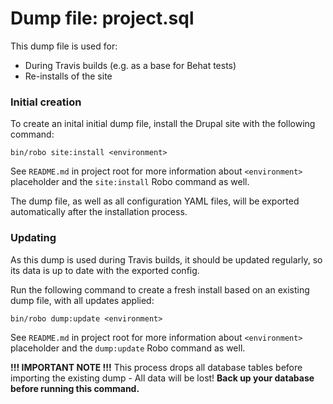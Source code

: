 # Dump file: project.sql

This dump file is used for:

* During Travis builds (e.g. as a base for Behat tests)
* Re-installs of the site

### Initial creation

To create an inital initial dump file, install the Drupal site with the following command:

```bin/robo site:install <environment>```

See ```README.md``` in project root for more information about ```<environment>``` placeholder and the ```site:install``` Robo command as well.

The dump file, as well as all configuration YAML files, will be exported automatically after the installation process.

### Updating

As this dump is used during Travis builds, it should be updated regularly, so its data is up to date with the exported config. 

Run the following command to create a fresh install based on an existing dump file, with all updates applied:

```bin/robo dump:update <environment>```

See ```README.md``` in project root for more information about ```<environment>``` placeholder and the ```dump:update``` Robo command as well.

**!!! IMPORTANT NOTE !!!** This process drops all database tables before importing the existing dump - All data will be lost! **Back up your database before running this command.**
